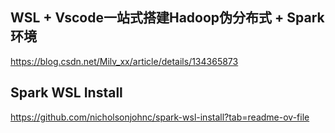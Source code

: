 ## WSL + Vscode一站式搭建Hadoop伪分布式 + Spark环境
https://blog.csdn.net/Milv_xx/article/details/134365873

## Spark WSL Install
https://github.com/nicholsonjohnc/spark-wsl-install?tab=readme-ov-file